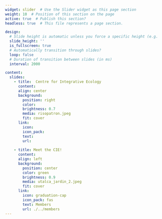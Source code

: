 ```yaml
---
widget: slider  # Use the Slider widget as this page section
weight: 10  # Position of this section on the page
active: true  # Publish this section?
headless: true  # This file represents a page section.

design:
  # Slide height is automatic unless you force a specific height (e.g. '400px')
  slide_height: ''
  is_fullscreen: true
  # Automatically transition through slides?
  loop: false
  # Duration of transition between slides (in ms)
  interval: 2000

content:
  slides:
    - title:  Centre for Integrative Ecology
      content: 
      align: center
      background:
        position: right
        color: 
        brightness: 0.7
        media: risopatron.jpeg
        fit: cover
      link:
        icon: 
        icon_pack: 
        text: 
        url: 
    
    - title: Meet the CIE!
      content: 
      align: left
      background:
        position: center
        color: green
        brightness: 0.9
        media: utalca_jardin_2.jpeg
        fit: cover
      link:
        icon: graduation-cap
        icon_pack: fas
        text: Members
        url: ./../members
---
```




